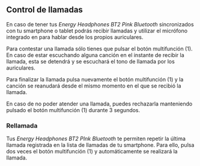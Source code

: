 ## Control de llamadas

En caso de tener tus *Energy Headphones BT2 Pink Bluetooth* sincronizados con tu smartphone o tablet podrás recibir llamadas y utilizar el micrófono integrado en para hablar desde los propios auriculares.

Para contestar una llamada sólo tienes que pulsar el botón multifunción (1). En caso de estar escuchando alguna canción en el instante de recibir la llamada, esta se detendrá y se escuchará el tono de llamada por los auriculares.

Para finalizar la llamada pulsa nuevamente el botón multifunción (1) y la canción se reanudará desde el mismo momento en el que se recibió la llamada.

En caso de no poder atender una llamada, puedes rechazarla manteniendo pulsado el botón multifunción (1) durante 3 segundos.

### Rellamada

Tus *Energy Headphones BT2 PInk Bluetooth* te permiten repetir la última llamada registrada en la lista de llamadas de tu smartphone. Para ello, pulsa dos veces el botón multifunción (1) y automáticamente se realizará la llamada.
